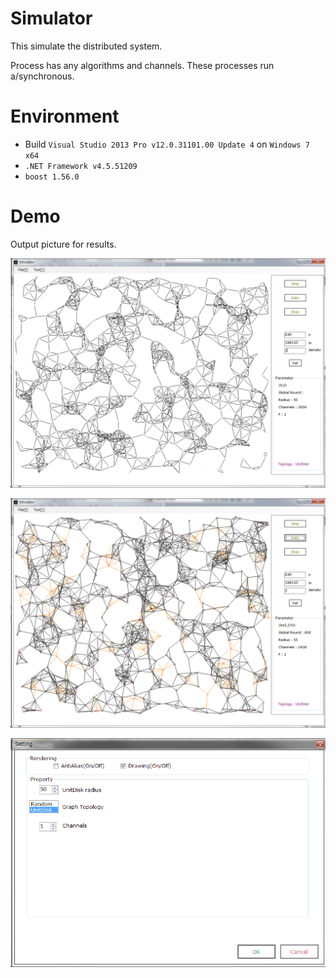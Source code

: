 Simulator
=========
This simulate the distributed system.

Process has any algorithms and channels.
These processes run a/synchronous.

# Environment
* Build `Visual Studio 2013 Pro v12.0.31101.00 Update 4` on `Windows 7 x64`
* `.NET Framework v4.5.51209`
* `boost 1.56.0`

# Demo 

Output picture for results.

![MIS Algorithm](https://github.com/romancek/Simulator/blob/master/Fig/sf.png)

![MIS_Selected](https://github.com/romancek/Simulator/blob/master/Fig/se.png)

![Setting](https://github.com/romancek/Simulator/blob/master/Fig/ss.png)

